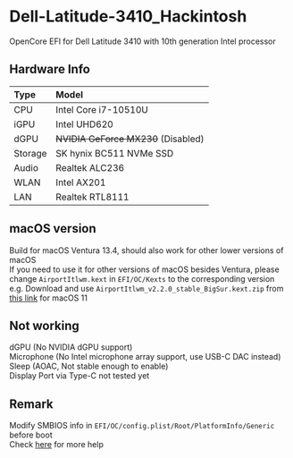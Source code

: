 # Dell-Latitude-3410_Hackintosh
OpenCore EFI for Dell Latitude 3410 with 10th generation Intel processor

## Hardware Info
|  Type  |  Model  |
|  :----  |  :----  |
|  CPU  |  Intel Core i7-10510U  |
|  iGPU  | Intel UHD620  |
|  dGPU  | ~~NVIDIA GeForce MX230~~ (Disabled)  |
|  Storage  | SK hynix BC511 NVMe SSD  |
|  Audio  | Realtek ALC236  |
|  WLAN  | Intel AX201  |
|  LAN  | Realtek RTL8111  |

## macOS version

Build for macOS Ventura 13.4, should also work for other lower versions of macOS  
If you need to use it for other versions of macOS besides Ventura, please change `AirportItlwm.kext` in `EFI/OC/Kexts` to the corresponding version  
e.g. Download and use `AirportItlwm_v2.2.0_stable_BigSur.kext.zip` from [this link](https://github.com/OpenIntelWireless/itlwm/releases) for macOS 11


## Not working
dGPU (No NVIDIA dGPU support)  
Microphone (No Intel microphone array support, use USB-C DAC instead)  
Sleep (AOAC, Not stable enough to enable)  
Display Port via Type-C not tested yet  

## Remark
Modify SMBIOS info in `EFI/OC/config.plist/Root/PlatformInfo/Generic` before boot  
Check [here](https://dortania.github.io/OpenCore-Install-Guide/config-laptop.plist/coffee-lake-plus.html#platforminfo) for more help
